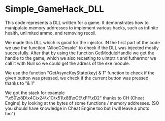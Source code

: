 # Simple_GameHack_DLL
This code represents a DLL written for a game. It demonstrates how to manipulate memory addresses to implement various hacks, such as infinite health, unlimited ammo, and removing recoil.
<picture>
 <source media="(prefers-color-scheme: dark)" srcset="blob:https://web.telegram.org/810c5f39-15fa-43ea-ac10-202e5feed684">

</picture>


We made this DLL which is good for the injector.
IN the first part of the code we use the function "AllocCOnsole" to check if the DLL was injected mostly succesfully.
After that by using the function GetModuleHandle we get the handle to the game, which we also
recasting to uintptr_t and futhermor we call it with Null so we could get the adress  of the exe module.

We use the function "GetAsyncKeyState(key) & 1" function to check if the given button was pressed, we check if the current button was pressed thanks to "& 1"

We got the stack for example "\x50\x8D\x4C\x24\x1C\x51\x8B\xCE\xFF\xD2" thanks to CH (Cheat Engine) by looking at the bytes of some functions / memory addresses. (SO you should have knowledge in Cheat Engine too but i will leave a photo too")


